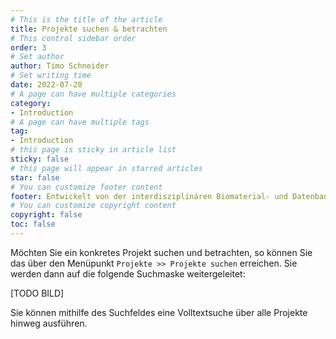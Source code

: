```yaml
---
# This is the title of the article
title: Projekte suchen & betrachten
# This control sidebar order
order: 3
# Set author
author: Timo Schneider
# Set writing time
date: 2022-07-20
# A page can have multiple categories
category:
- Introduction
# A page can have multiple tags
tag:
- Introduction
# this page is sticky in article list
sticky: false
# this page will appear in starred articles
star: false
# You can customize footer content
footer: Entwickelt von der interdisziplinären Biomaterial- und Datenbank Frankfurt (iBDF)
# You can customize copyright content
copyright: false
toc: false
---
```


Möchten Sie ein konkretes Projekt suchen und betrachten, so können Sie das über den Menüpunkt ```Projekte >> Projekte suchen``` erreichen.
Sie werden dann auf die folgende Suchmaske weitergeleitet:

[TODO BILD]

Sie können mithilfe des Suchfeldes eine Volltextsuche über alle Projekte hinweg ausführen.